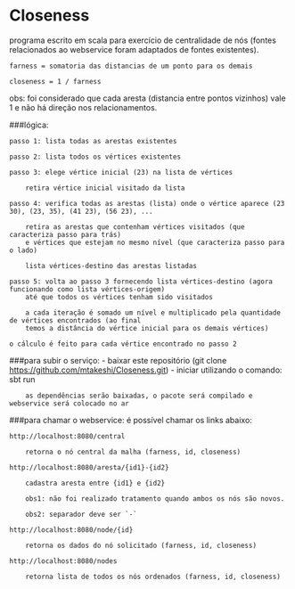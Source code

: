 # Closeness

programa escrito em scala para exercício de centralidade de nós (fontes relacionados ao webservice foram adaptados de fontes existentes).

	farness = somatoria das distancias de um ponto para os demais

	closeness = 1 / farness

obs: foi considerado que cada aresta (distancia entre pontos vizinhos) vale 1 e não há direção nos relacionamentos.


###lógica:

	passo 1: lista todas as arestas existentes

	passo 2: lista todos os vértices existentes

	passo 3: elege vértice inicial (23) na lista de vértices

		retira vértice inicial visitado da lista

	passo 4: verifica todas as arestas (lista) onde o vértice aparece (23 30), (23, 35), (41 23), (56 23), ... 

		retira as arestas que contenham vértices visitados (que caracteriza passo para trás) 
		e vértices que estejam no mesmo nível (que caracteriza passo para o lado)
	
		lista vértices-destino das arestas listadas

	passo 5: volta ao passo 3 fornecendo lista vértices-destino (agora funcionando como lista vértices-origem) 
		até que todos os vértices tenham sido visitados

		a cada iteração é somado um nível e multiplicado pela quantidade de vértices encontrados (ao final 
		temos a distância do vértice inicial para os demais vértices)

	o cálculo é feito para cada vértice encontrado no passo 2


###para subir o serviço:
	- baixar este repositório (git clone https://github.com/mtakeshi/Closeness.git)
	- iniciar utilizando o comando: sbt run

		as dependências serão baixadas, o pacote será compilado e webservice será colocado no ar
	
###para chamar o webservice:
é possível chamar os links abaixo:

	http://localhost:8080/central

		retorna o nó central da malha (farness, id, closeness)
	
	http://localhost:8080/aresta/{id1}-{id2}

		cadastra aresta entre {id1} e {id2}

		obs1: não foi realizado tratamento quando ambos os nós são novos.

		obs2: separador deve ser `-`
	
	http://localhost:8080/node/{id}

		retorna os dados do nó solicitado (farness, id, closeness)

	http://localhost:8080/nodes

		retorna lista de todos os nós ordenados (farness, id, closeness)

